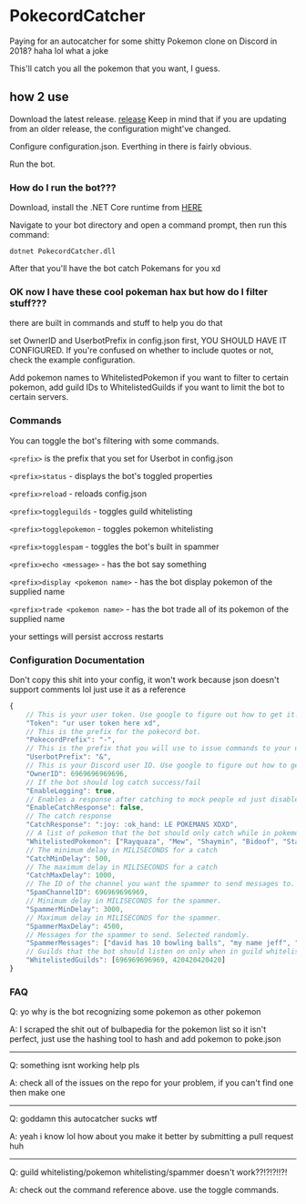 # PokecordCatcher
Paying for an autocatcher for some shitty Pokemon clone on Discord in 2018? haha lol what a joke

This'll catch you all the pokemon that you want, I guess.

## how 2 use
Download the latest release. [release](https://github.com/ExtraConcentratedJuice/pokecord-catcher/releases/)
Keep in mind that if you are updating from an older release, the configuration might've changed.

Configure configuration.json. Everthing in there is fairly obvious.

Run the bot.

### How do I run the bot???
Download, install the .NET Core runtime from [HERE](https://www.microsoft.com/net/download/thank-you/dotnet-runtime-2.1.1-windows-hosting-bundle-installer)

Navigate to your bot directory and open a command prompt, then run this command:

`dotnet PokecordCatcher.dll`

After that you'll have the bot catch Pokemans for you xd

### OK now I have these cool pokeman hax but how do I filter stuff???
there are built in commands and stuff to help you do that

set OwnerID and UserbotPrefix in config.json first, YOU SHOULD HAVE IT CONFIGURED. If you're confused on whether to include quotes or not, check the example configuration.

Add pokemon names to WhitelistedPokemon if you want to filter to certain pokemon, add guild IDs to WhitelistedGuilds if you want to limit the bot to certain servers.

### Commands

You can toggle the bot's filtering with some commands.

`<prefix>` is the prefix that you set for Userbot in config.json

`<prefix>status` - displays the bot's toggled properties

`<prefix>reload` - reloads config.json 

`<prefix>toggleguilds` - toggles guild whitelisting

`<prefix>togglepokemon` - toggles pokemon whitelisting

`<prefix>togglespam` - toggles the bot's built in spammer

`<prefix>echo <message>` - has the bot say something

`<prefix>display <pokemon name>` - has the bot display pokemon of the supplied name

`<prefix>trade <pokemon name>` - has the bot trade all of its pokemon of the supplied name


your settings will persist accross restarts

### Configuration Documentation

Don't copy this shit into your config, it won't work because json doesn't support comments lol just use it as a reference

```javascript
{
	// This is your user token. Use google to figure out how to get it.
	"Token": "ur user token here xd",
	// This is the prefix for the pokecord bot.
	"PokecordPrefix": "-",
	// This is the prefix that you will use to issue commands to your userbot.
	"UserbotPrefix": "&",
	// This is your Discord user ID. Use google to figure out how to get it. All commands be executed by a user with this ID only.
	"OwnerID": 6969696969696,
	// If the bot should log catch success/fail
	"EnableLogging": true,
	// Enables a response after catching to mock people xd just disable this if you don't want it to respond
	"EnableCatchResponse": false,
	// The catch response
	"CatchResponse": ":joy: :ok_hand: LE POKEMANS XDXD",
	// A list of pokemon that the bot should only catch while in pokemon whitelist mode
	"WhitelistedPokemon": ["Rayquaza", "Mew", "Shaymin", "Bidoof", "Starly", "MEME"],
	// The minimum delay in MILISECONDS for a catch
	"CatchMinDelay": 500,
	// The maximum delay in MILISECONDS for a catch
	"CatchMaxDelay": 1000,
	// The ID of the channel you want the spammer to send messages to.
	"SpamChannelID": 696969696969,
	// Minimum delay in MILISECONDS for the spammer.
	"SpammerMinDelay": 3000,
	// Maximum delay in MILISECONDS for the spammer.
	"SpammerMaxDelay": 4500,
	// Messages for the spammer to send. Selected randomly.
	"SpammerMessages": ["david has 10 bowling balls", "my name jeff", "THE PAIN", "SAVE ME"],
	// Guilds that the bot should listen on only when in guild whitelist mode
	"WhitelistedGuilds": [696969696969, 420420420420]
}
```

### FAQ
Q: yo why is the bot recognizing some pokemon as other pokemon

A: I scraped the shit out of bulbapedia for the pokemon list so it isn't perfect, just use the hashing tool to hash and add pokemon to poke.json

------

Q: something isnt working help pls

A: check all of the issues on the repo for your problem, if you can't find one then make one

------

Q: goddamn this autocatcher sucks wtf

A: yeah i know lol how about you make it better by submitting a pull request huh

------

Q: guild whitelisting/pokemon whitelisting/spammer doesn't work??!?!?!!?!

A: check out the command reference above. use the toggle commands.